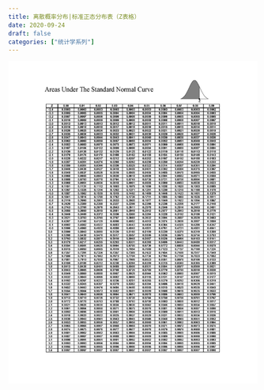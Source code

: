 ```yaml
---
title: 离散概率分布|标准正态分布表（Z表格）
date: 2020-09-24
draft: false
categories: ["统计学系列"]
---
```


![标准正态分布表（Z表格）](/images/202009/24/标准正态分布表（Z表格）.jpg)